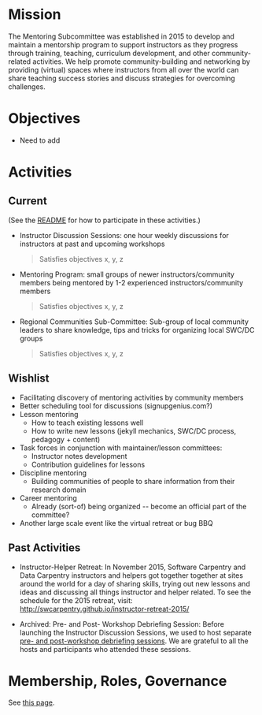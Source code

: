 # Mission

The Mentoring Subcommittee was established in 2015 to develop and maintain a mentorship program to support instructors as they progress through training, teaching, curriculum development, and other community-related activities. We help promote community-building and networking by providing (virtual) spaces where instructors from all over the world can share teaching success stories and discuss strategies for overcoming challenges. 

# Objectives

* Need to add

# Activities

## Current

(See the [README](README.md) for how to participate in these activities.)

* Instructor Discussion Sessions: one hour weekly discussions for instructors at 
past and upcoming workshops
	> Satisfies objectives x, y, z
* Mentoring Program: small groups of newer instructors/community members being mentored 
by 1-2 experienced instructors/community members
	> Satisfies objectives x, y, z
* Regional Communities Sub-Committee: Sub-group of local community leaders to share knowledge, tips and tricks for organizing local SWC/DC groups
	> Satisfies objectives x, y, z

## Wishlist

* Facilitating discovery of mentoring activities by community members
* Better scheduling tool for discussions (signupgenius.com?)
* Lesson mentoring
	* How to teach existing lessons well
	* How to write new lessons (jekyll mechanics, SWC/DC process, pedagogy + content)
* Task forces in conjunction with maintainer/lesson committees: 
	* Instructor notes development
	* Contribution guidelines for lessons
* Discipline mentoring
	* Building communities of people to share information from their research domain
* Career mentoring
	* Already (sort-of) being organized -- become an official part of the committee?  
* Another large scale event like the virtual retreat or bug BBQ

## Past Activities

* Instructor-Helper Retreat: In November 2015, Software Carpentry and Data Carpentry instructors and helpers got together together at sites around the world for a day of sharing skills, trying out new lessons and ideas and discussing all things instructor and helper related. To see the schedule for the 2015 retreat, visit: http://swcarpentry.github.io/instructor-retreat-2015/

*  Archived: Pre- and Post- Workshop Debriefing Session: Before launching the Instructor Discussion Sessions, we used to host separate [pre- and post-workshop debriefing sessions](http://software-carpentry.org/blog/categories/#debriefing). We are grateful to all the hosts and participants who attended these sessions.

# Membership, Roles, Governance

See [this page](membership-roles.md).  
